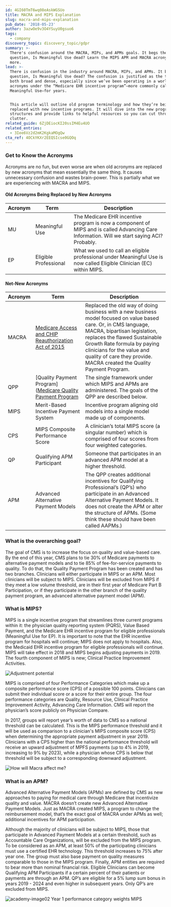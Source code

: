 ```yaml
---
id: 4GI60TmT6wq08eAskWGSUo
title: MACRA and MIPS Explanation
slug: macra-and-mips-explanation
pub_date: '2018-05-23'
author: 3azwOe9v3O4YSuyU0gsuo6
tags:
  - company
discovery_topic: discovery_topic/gdpr
summary: >-
  There's confusion around the MACRA, MIPs, and APMs goals. It begs the
  question, Is Meaningful Use dead? Learn the MIPS APM and MACRA acronyms and
  more.
lead: >-
  There is confusion in the industry around MACRA, MIPs, and APMs. It begs the
  question, Is Meaningful Use dead? The confusion is justified as the topic is
  both broad and dense, especially since we’ve been operating in a world of
  acronyms under the “Medicare EHR incentive program”—more commonly called
  Meaningful Use—for years.


  This article will outline old program terminology and how they’re being
  replaced with new incentive programs. It will dive into the new program
  structures and provide links to helpful resources so you can cut through the
  clutter.
related_guide: 6ZjDEiocKI20ssIM4Eu4UO
related_entries:
  - 3Iee6Vz2d2mK2KgkaMOgQw
cta_ref: 4OCkYKXr2EEQSIcse0GQOq
---
```

### Get to Know the Acronyms

Acronyms are no fun, but even worse are when old acronyms are replaced by new acronyms that mean essentially the same thing. It causes unnecessary confusion and wastes brain-power. This is partially what we are experiencing with MACRA and MIPS.

#### Old Acronyms Being Replaced by New Acronyms

| Acronym | Term | Description |
|---------|------|-------------|
| MU | Meaningful Use | The Medicare EHR incentive program is now a component of MIPS and is called Advancing Care Information. Will we start saying ACI? Probably. |
| EP | Eligible Professional | What we used to call an eligible professional under Meaningful Use is now called Eligible Clinician (EC) within MIPS. |

#### Net-New Acronyms

| Acronym | Term | Description |
|---------|------|-------------|
| MACRA | [Medicare Access and CHIP Reauthorization Act of 2015](https://www.congress.gov/bill/114th-congress/house-bill/2/text) | Replaced the old way of doing business with a new business model focused on value based care. Or, in CMS language, MACRA, bipartisan legislation, replaces the flawed Sustainable Growth Rate formula by paying clinicians for the value and quality of care they provide.  MACRA created the Quality Payment Program. |
| QPP | [Quality Payment Program]([Medicare Quality Payment Program](https://qpp.cms.gov/) | The single framework under which MIPS and APMs are administered. The goals of the QPP are described below. |
| MIPS | Merit-Based Incentive Payment System | Incentive program aligning old models into a single model made up of components. |
| CPS | MIPS Composite Performance Score | A clinician’s total MIPS score (a singular number) which is comprised of four scores from four weighted categories. |
| QP | Qualifying APM Participant | Someone that participates in an advanced APM model at a higher threshold. |
| APM | Advanced Alternative Payment Models | The QPP creates additional incentives for Qualifying Professional’s (QP’s) who participate in an Advanced Alternative Payment Models.  It does not create the APM or alter the structure of APMs. (Some think these should have been called AAPMs.) |

### What is the overarching goal?

The goal of CMS is to increase the focus on quality and value-based care. By the end of this year, CMS plans to tie 30% of Medicare payments to alternative payment models and to tie 85% of fee-for-service payments to quality. To do that, the Quality Payment Program has been created and has two branches. Clinicians will either participate in MIPS or an APM. Most clinicians will be subject to MIPS. Clinicians will be excluded from MIPS if they meet a low volume threshold, are in their first year of Medicare Part B Participation, or if they participate in the other branch of the quality payment program, an advanced alternative payment model (APM).

### What is MIPS?

MIPS is a single incentive program that streamlines three current programs within it: the physician quality reporting system (PQRS), Value Based Payment, and the Medicare EHR incentive program for eligible professionals (Meaningful Use for EP). It is important to note that the EHR incentive program for hospitals will continue; MIPS does not apply to hospitals. Also, the Medicaid EHR incentive program for eligible professionals will continue. MIPS will take effect in 2018 and MIPS begins adjusting payments in 2019. The fourth component of MIPS is new; Clinical Practice Improvement Activities.

![Adjustment potential](//images.contentful.com/189dvqdsjh46/5opGoVRPva4gISKImY82o0/905bdf716ec91c8a6e45ba6389660c29/academy-image00.png?w=760)

MIPS is comprised of four Performance Categories which make up a composite performance score (CPS) of a possible 100 points. Clinicians can submit their individual score or a score for their entire group. The four performance categories are Quality, Resource Use, Clinical Practice Improvement Activity, Advancing Care Information. CMS will report the physician’s score publicly on Physician Compare.

In 2017, groups will report year’s worth of data to CMS so a national threshold can be calculated. This is the MIPS performance threshold and it will be used as comparison to a clinician's MIPS composite score (CPS) when determining the appropriate payment adjustment in year 2019. Clinicians with a CPS higher than the national performance threshold will receive an upward adjustment of MPFS payments (up to 4% in 2019, increasing to 9% by 2023), while a physician whose CPS is below that threshold will be subject to a corresponding downward adjustment.

![How will Macra affect me?](//images.contentful.com/189dvqdsjh46/5IyfqPwN56G22q0QE0oQIq/116afdad3c083e0bc398dd4526f8e0f1/academy-image01.png?w=760)

### What is an APM?

Advanced Alternative Payment Models (APMs) are defined by CMS as new approaches to paying for medical care through Medicare that incentivize quality and value. MACRA doesn’t create new Advanced Alternative Payment Models. Just as MACRA created MIPS, a program to change the reimbursement model, that’s the exact goal of MACRA under APMs as well; additional incentives for APM participation.

Although the majority of clinicians will be subject to MIPS, those that participate in Advanced Payment Models at a certain threshold, such as Accountable Care Organizations, will be excluded from the MIPS program. To be considered as an APM, at least 50% of the participating clinicians must use a certified EHR technology. This threshold increases to 75% after year one. The group must also base payment on quality measures comparable to those in the MIPS program. Finally, APM entities are required to bear more than nominal financial risk. Eligible Clinicians can become Qualifying APM Participants if a certain percent of their patients or payments are through an APM. QP’s are eligible for a 5% lump sum bonus in years 2019 - 2024 and even higher in subsequent years. Only QP’s are excluded from MIPS.

![academy-image02 Year 1 performance category weights MIPS](//images.contentful.com/189dvqdsjh46/XEw957tdUkOUKw0gMcuUy/3c8199a25e757735bbe61f6cfdb0ba73/academy-image02.png?w=760)


  
